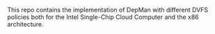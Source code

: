 This repo contains the implementation of DepMan with different DVFS policies
both for the Intel Single-Chip Cloud Computer and the x86 architecture.
